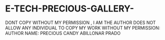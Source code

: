 # E-TECH-PRECIOUS-GALLERY-
DONT COPY WITHOUT MY PERMISSION , I AM THE AUTHOR DOES NOT ALLOW ANY INDIVIDUAL TO COPY MY WORK WITHOUT MY PERMISSION: AUTHOR NAME: PRECIOUS CANDY ABILLONAR PRADO
